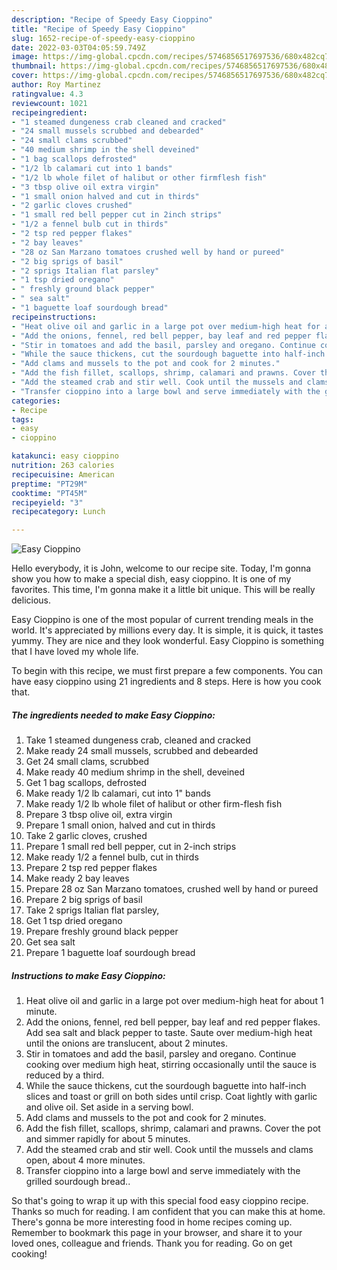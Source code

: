 ```yaml
---
description: "Recipe of Speedy Easy Cioppino"
title: "Recipe of Speedy Easy Cioppino"
slug: 1652-recipe-of-speedy-easy-cioppino
date: 2022-03-03T04:05:59.749Z
image: https://img-global.cpcdn.com/recipes/5746856517697536/680x482cq70/easy-cioppino-recipe-main-photo.jpg
thumbnail: https://img-global.cpcdn.com/recipes/5746856517697536/680x482cq70/easy-cioppino-recipe-main-photo.jpg
cover: https://img-global.cpcdn.com/recipes/5746856517697536/680x482cq70/easy-cioppino-recipe-main-photo.jpg
author: Roy Martinez
ratingvalue: 4.3
reviewcount: 1021
recipeingredient:
- "1 steamed dungeness crab cleaned and cracked"
- "24 small mussels scrubbed and debearded"
- "24 small clams scrubbed"
- "40 medium shrimp in the shell deveined"
- "1 bag scallops defrosted"
- "1/2 lb calamari cut into 1 bands"
- "1/2 lb whole filet of halibut or other firmflesh fish"
- "3 tbsp olive oil extra virgin"
- "1 small onion halved and cut in thirds"
- "2 garlic cloves crushed"
- "1 small red bell pepper cut in 2inch strips"
- "1/2 a fennel bulb cut in thirds"
- "2 tsp red pepper flakes"
- "2 bay leaves"
- "28 oz San Marzano tomatoes crushed well by hand or pureed"
- "2 big sprigs of basil"
- "2 sprigs Italian flat parsley"
- "1 tsp dried oregano"
- " freshly ground black pepper"
- " sea salt"
- "1 baguette loaf sourdough bread"
recipeinstructions:
- "Heat olive oil and garlic in a large pot over medium-high heat for about 1 minute."
- "Add the onions, fennel, red bell pepper, bay leaf and red pepper flakes. Add sea salt and black pepper to taste. Saute over medium-high heat until the onions are translucent, about 2 minutes."
- "Stir in tomatoes and add the basil, parsley and oregano. Continue cooking over medium high heat, stirring occasionally until the sauce is reduced by a third."
- "While the sauce thickens, cut the sourdough baguette into half-inch slices and toast or grill on both sides until crisp. Coat lightly with garlic and olive oil. Set aside in a serving bowl."
- "Add clams and mussels to the pot and cook for 2 minutes."
- "Add the fish fillet, scallops, shrimp, calamari and prawns. Cover the pot and simmer rapidly for about 5 minutes."
- "Add the steamed crab and stir well. Cook until the mussels and clams open, about 4 more minutes."
- "Transfer cioppino into a large bowl and serve immediately with the grilled sourdough bread.."
categories:
- Recipe
tags:
- easy
- cioppino

katakunci: easy cioppino 
nutrition: 263 calories
recipecuisine: American
preptime: "PT29M"
cooktime: "PT45M"
recipeyield: "3"
recipecategory: Lunch

---
```



![Easy Cioppino](https://img-global.cpcdn.com/recipes/5746856517697536/680x482cq70/easy-cioppino-recipe-main-photo.jpg)

Hello everybody, it is John, welcome to our recipe site. Today, I'm gonna show you how to make a special dish, easy cioppino. It is one of my favorites. This time, I'm gonna make it a little bit unique. This will be really delicious.

Easy Cioppino is one of the most popular of current trending meals in the world. It's appreciated by millions every day. It is simple, it is quick, it tastes yummy. They are nice and they look wonderful. Easy Cioppino is something that I have loved my whole life.




To begin with this recipe, we must first prepare a few components. You can have easy cioppino using 21 ingredients and 8 steps. Here is how you cook that.

<!--inarticleads1-->

##### The ingredients needed to make Easy Cioppino:

1. Take 1 steamed dungeness crab, cleaned and cracked
1. Make ready 24 small mussels, scrubbed and debearded
1. Get 24 small clams, scrubbed
1. Make ready 40 medium shrimp in the shell, deveined
1. Get 1 bag scallops, defrosted
1. Make ready 1/2 lb calamari, cut into 1&#34; bands
1. Make ready 1/2 lb whole filet of halibut or other firm-flesh fish
1. Prepare 3 tbsp olive oil, extra virgin
1. Prepare 1 small onion, halved and cut in thirds
1. Take 2 garlic cloves, crushed
1. Prepare 1 small red bell pepper, cut in 2-inch strips
1. Make ready 1/2 a fennel bulb, cut in thirds
1. Prepare 2 tsp red pepper flakes
1. Make ready 2 bay leaves
1. Prepare 28 oz San Marzano tomatoes, crushed well by hand or pureed
1. Prepare 2 big sprigs of basil
1. Take 2 sprigs Italian flat parsley,
1. Get 1 tsp dried oregano
1. Prepare  freshly ground black pepper
1. Get  sea salt
1. Prepare 1 baguette loaf sourdough bread




<!--inarticleads2-->

##### Instructions to make Easy Cioppino:

1. Heat olive oil and garlic in a large pot over medium-high heat for about 1 minute.
1. Add the onions, fennel, red bell pepper, bay leaf and red pepper flakes. Add sea salt and black pepper to taste. Saute over medium-high heat until the onions are translucent, about 2 minutes.
1. Stir in tomatoes and add the basil, parsley and oregano. Continue cooking over medium high heat, stirring occasionally until the sauce is reduced by a third.
1. While the sauce thickens, cut the sourdough baguette into half-inch slices and toast or grill on both sides until crisp. Coat lightly with garlic and olive oil. Set aside in a serving bowl.
1. Add clams and mussels to the pot and cook for 2 minutes.
1. Add the fish fillet, scallops, shrimp, calamari and prawns. Cover the pot and simmer rapidly for about 5 minutes.
1. Add the steamed crab and stir well. Cook until the mussels and clams open, about 4 more minutes.
1. Transfer cioppino into a large bowl and serve immediately with the grilled sourdough bread..




So that's going to wrap it up with this special food easy cioppino recipe. Thanks so much for reading. I am confident that you can make this at home. There's gonna be more interesting food in home recipes coming up. Remember to bookmark this page in your browser, and share it to your loved ones, colleague and friends. Thank you for reading. Go on get cooking!
